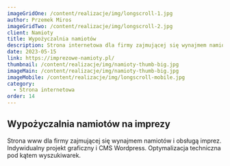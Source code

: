 ```yaml
---
imageGridOne: /content/realizacje/img/longscroll-1.jpg
author: Przemek Miros
imageGridTwo: /content/realizacje/img/longscroll-2.jpg
client: Namioty
title: Wypożyczalnia namiotów
description: Strona internetowa dla firmy zajmującej się wynajmem namiotów i obsługą imprez. Indywidualny projekt graficzny i optymalizacja techniczna pod silniki wyszukiwarek.
date: 2023-05-15
link: https://imprezowe-namioty.pl/
thumbnail: /content/realizacje/img/namioty-thumb-big.jpg
imageMain: /content/realizacje/img/namioty-thumb-big.jpg
imageMobile: /content/realizacje/img/longscroll-mobile.jpg
category:
  - Strona internetowa
order: 14
---
```

## Wypożyczalnia namiotów na imprezy

Strona www dla firmy zajmującej się wynajmem namiotów i obsługą imprez. Indywidualny projekt graficzny i CMS Wordpress. Optymalizacja techniczna pod kątem wyszukiwarek.